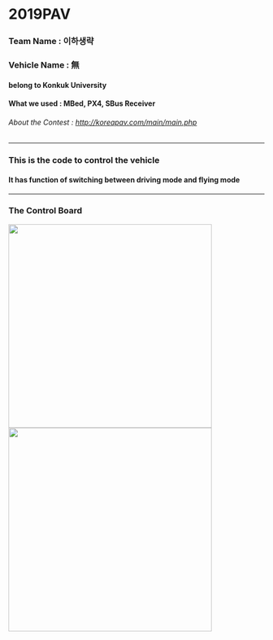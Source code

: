 # 2019PAV

### Team Name : 이하생략

### Vehicle Name : 無

#### belong to Konkuk University

#### What we used : MBed, PX4, SBus Receiver

###### About the Contest : http://koreapav.com/main/main.php

* * *

### This is the code to control the vehicle

#### It has function of switching between driving mode and flying mode

* * *

### The Control Board

<img src="https://user-images.githubusercontent.com/52205441/83090899-d5480800-a0d4-11ea-9dbb-749c3cd0d8ca.jpg" width="400"> <img src="https://user-images.githubusercontent.com/52205441/83090895-d37e4480-a0d4-11ea-90dd-7a748b336b1f.jpg" width="400">
